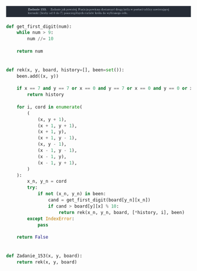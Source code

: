 <picture>
  <source srcset="../../srt/zbior_zadan/153.png" media="(prefers-color-scheme: light)">
  <source srcset="../../srt/zbior_zadan/black_153.png" media="(prefers-color-scheme: dark)">
  <img src="../../srt/zbior_zadan/black_153.png" alt="zadanie 153">
</picture>

```python
def get_first_digit(num):
    while num > 9:
        num //= 10

    return num


def rek(x, y, board, history=[], been=set()):
    been.add((x, y))

    if x == 7 and y == 7 or x == 0 and y == 7 or x == 0 and y == 0 or x == 7 and y == 0:
        return history

    for i, cord in enumerate(
        (
            (x, y + 1),
            (x + 1, y + 1),
            (x + 1, y),
            (x + 1, y - 1),
            (x, y - 1),
            (x - 1, y - 1),
            (x - 1, y),
            (x - 1, y + 1),
        )
    ):
        x_n, y_n = cord
        try:
            if not (x_n, y_n) in been:
                cand = get_first_digit(board[y_n][x_n])
                if cand > board[y][x] % 10:
                    return rek(x_n, y_n, board, [*history, i], been)
        except IndexError:
            pass

    return False


def Zadanie_153(x, y, board):
    return rek(x, y, board)



```